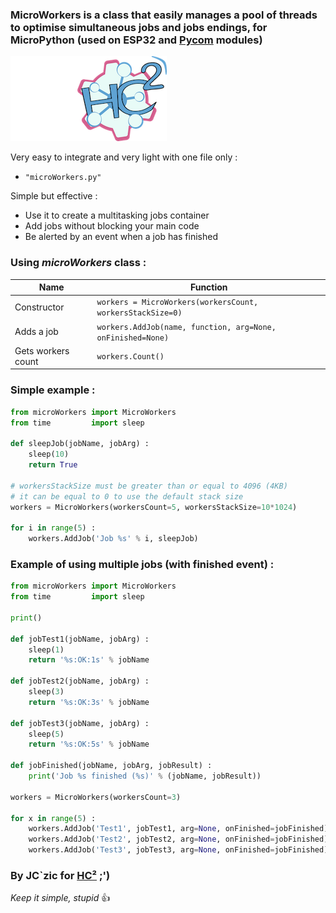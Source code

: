 ### MicroWorkers is a class that easily manages a pool of threads to optimise simultaneous jobs and jobs endings, for MicroPython (used on ESP32 and [Pycom](http://www.pycom.io) modules)

![HC²](hc2.png "HC²")

Very easy to integrate and very light with one file only :
- `"microWorkers.py"`

Simple but effective :
- Use it to create a multitasking jobs container
- Add jobs without blocking your main code
- Be alerted by an event when a job has finished

### Using *microWorkers* class :

| Name  | Function |
| - | - |
| Constructor | `workers = MicroWorkers(workersCount, workersStackSize=0)` |
| Adds a job | `workers.AddJob(name, function, arg=None, onFinished=None)` |
| Gets workers count | `workers.Count()` |

### Simple example :
```python
from microWorkers import MicroWorkers
from time         import sleep

def sleepJob(jobName, jobArg) :
	sleep(10)
	return True

# workersStackSize must be greater than or equal to 4096 (4KB)
# it can be equal to 0 to use the default stack size
workers = MicroWorkers(workersCount=5, workersStackSize=10*1024)

for i in range(5) :
	workers.AddJob('Job %s' % i, sleepJob)
```

### Example of using multiple jobs (with finished event) :
```python
from microWorkers import MicroWorkers
from time         import sleep

print()

def jobTest1(jobName, jobArg) :
	sleep(1)
	return '%s:OK:1s' % jobName

def jobTest2(jobName, jobArg) :
	sleep(3)
	return '%s:OK:3s' % jobName

def jobTest3(jobName, jobArg) :
	sleep(5)
	return '%s:OK:5s' % jobName

def jobFinished(jobName, jobArg, jobResult) :
	print('Job %s finished (%s)' % (jobName, jobResult))

workers = MicroWorkers(workersCount=3)

for x in range(5) :
	workers.AddJob('Test1', jobTest1, arg=None, onFinished=jobFinished)
	workers.AddJob('Test2', jobTest2, arg=None, onFinished=jobFinished)
	workers.AddJob('Test3', jobTest3, arg=None, onFinished=jobFinished)
```


### By JC`zic for [HC²](https://www.hc2.fr) ;')

*Keep it simple, stupid* :+1:
